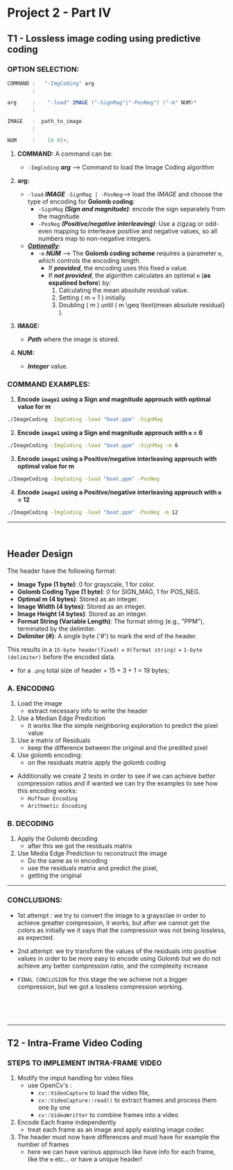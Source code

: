 <!-- 
This is the README file for Part IV of Project 2 in the IC course. 
-->
# Project 2 - Part IV

## T1 - Lossless image coding using predictive coding

### OPTION SELECTION:

```java
COMMAND :   "-ImgCoding" arg  
        ;

arg     :    "-load" IMAGE ("-SignMag"|"-PosNeg") ("-m" NUM)* 
        ;

IMAGE   :  path_to_image
        ; 

NUM     :    [0 9]+;
```
1. **COMMAND:**
A command can be:
    - `-ImgCoding` ***arg*** --> Command to load the Image Coding algorithm

2. **arg:**
    - `-load` ***IMAGE*** `-SignMag | -PosNeg`--> load the *IMAGE* and choose the type of encoding for **Golomb coding**:
        - `-SignMag` ***(Sign and magnitude)***: encode the sign separately from the magnitude
        - `-PosNeg` ***(Positive/negative interleaving)***: Use a zigzag or odd-even mapping to interleave positive and negative
values, so all numbers map to non-negative integers.
    - <u>***Optionally***</u>:
        - `-m` ***NUM*** --> The **Golomb coding scheme** requires a parameter `m`, which controls the encoding length.
            - If ***provided***, the encoding uses this fixed `m` value.
            - If ***not provided***, the algorithm calculates an optimal `m` (**as expalined before**) by:
                1. Calculating the mean absolute residual value.
                2. Setting \( m = 1 \) initially.
                3. Doubling \( m \) until \( m \geq \text{mean absolute residual} \).

3. **IMAGE:**
    - ***Path*** where the image is stored.

4. **NUM:**
    - ***Integer*** value.

### COMMAND EXAMPLES:

1. **Encode `image1` using a Sign and magnitude approuch with optimal value for m**
```bash
./ImageCoding -ImgCoding -load "boat.ppm" -SignMag
```
2. **Encode `image1` using a Sign and magnitude approuch with `m` = 6**
```bash
./ImageCoding -ImgCoding -load "boat.ppm" -SignMag -m 6
```
3. **Encode `image1` using a Positive/negative interleaving approuch with optimal value for m**
```bash
./ImageCoding -ImgCoding -load "boat.ppm" -PosNeg
```
4. **Encode `image1` using a Positive/negative interleaving approuch with `m` = 12**
```bash
./ImageCoding -ImgCoding -load "boat.ppm" -PosNeg -m 12
```

---
<br>

## Header Design
The header have the following format:
- **Image Type (1 byte)**: 0 for grayscale, 1 for color.
- **Golomb Coding Type (1 byte)**: 0 for SIGN_MAG, 1 for POS_NEG.
- **Optimal m (4 bytes)**: Stored as an integer.
- **Image Width (4 bytes)**: Stored as an integer.
- **Image Height (4 bytes)**: Stored as an integer.
- **Format String (Variable Length)**: The format string (e.g., "PPM"), terminated by the delimiter.
- **Delimiter (#)**: A single byte ('#') to mark the end of the header.


This results in a `15-byte header(fixed)` + `X(format string)` + `1-byte (delimiter)` before the encoded data.
- for a `.png` total size of header = 15 + 3 + 1 = 19 bytes;




### A. ENCODING
1. Load the image
    - extract necessary info to write the header
2. Use a Median Edge Predicition
    - it works like the simple neighboring exploration to predict the pixel value
3. Use a matrix of Residuals
    - keep the difference between the original and the predited pixel
4. Use golomb encoding:
    - on the residuals matrix apply the golomb coding

- Additionally we create 2 tests in order to see if we can achieve better compression ratios and if wanted we can try the examples to see how this encoding works:
    - `Huffman Encoding`
    - `Arithmetic Encoding` 

### B. DECODING
1. Apply the Golomb decoding
    - after this we got the residuals matrix
2. Use Media Edge Prediction to reconstruct the image
    - Do the same as in encoding
    - use the residuals matrix and predict the pixel,
    - getting the original

--- 



### CONCLUSIONS:
- 1st attempt : we try to convert the image to a graysclae in order to achieve greatter compression, it works, but after we cannot get the colors as initially we it says that the compression was not being lossless, as expected.
- 2nd attempt: we try transform the values of the residuals into positive values in order to be more easy to encode using Golomb but we do not achieve any better compression ratio, and the complexity increase

- `FINAL CONCLUSION` for this stage the we achieve not a bigger compression, but we got a lossless compression working.

<br>
<br>
<br>

---

## T2 - Intra-Frame Video Coding

### STEPS TO IMPLEMENT INTRA-FRAME VIDEO
1. Modify the imput handling for video files
    - use OpenCv's :
        - `cv::VideoCapture` to load the video file,
        - `cv::VideoCapture::read()` to extract frames and process them one by one
        - `cv::VideoWritter` to combine frames into a video
2. Encode Each frame independently
    - treat each frame as an image and apply existing image codec
3. The header must now have differences and must have for example the number of frames
    - here we can have various approuch like have info for each frame, like the `m` etc... or have a unique header!